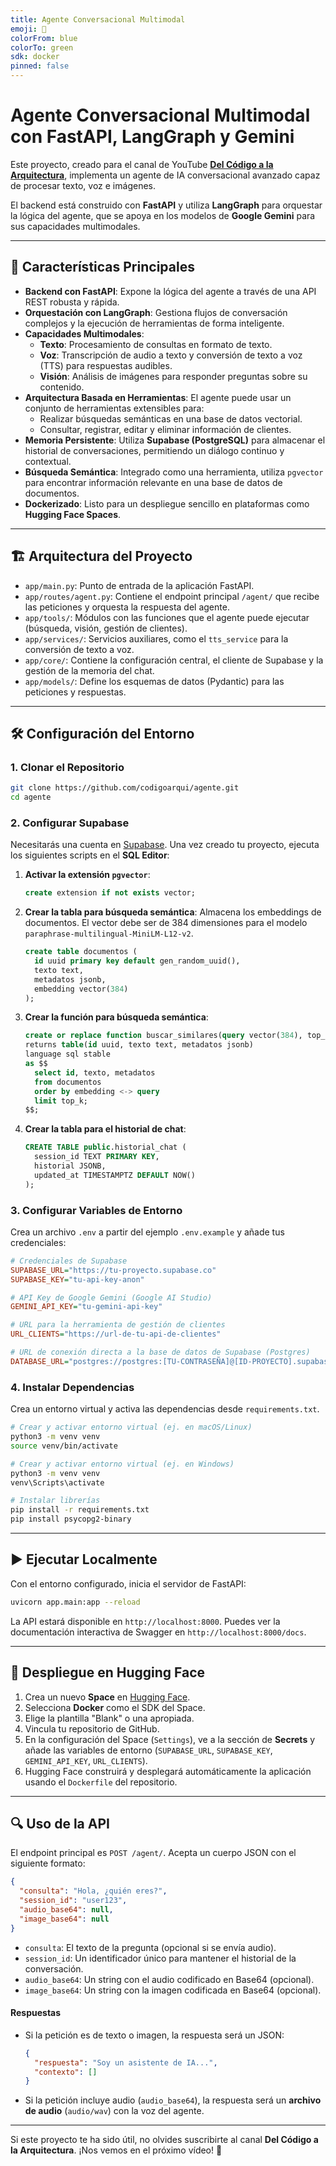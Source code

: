 ```yaml
---
title: Agente Conversacional Multimodal
emoji: 🤖
colorFrom: blue
colorTo: green
sdk: docker
pinned: false
---
```


# Agente Conversacional Multimodal con FastAPI, LangGraph y Gemini

Este proyecto, creado para el canal de YouTube **[Del Código a la Arquitectura](https://www.youtube.com/@CodigoArquitectura)**, implementa un agente de IA conversacional avanzado capaz de procesar texto, voz e imágenes.

El backend está construido con **FastAPI** y utiliza **LangGraph** para orquestar la lógica del agente, que se apoya en los modelos de **Google Gemini** para sus capacidades multimodales.

---

## 🚀 Características Principales

-   **Backend con FastAPI**: Expone la lógica del agente a través de una API REST robusta y rápida.
-   **Orquestación con LangGraph**: Gestiona flujos de conversación complejos y la ejecución de herramientas de forma inteligente.
-   **Capacidades Multimodales**:
    -   **Texto**: Procesamiento de consultas en formato de texto.
    -   **Voz**: Transcripción de audio a texto y conversión de texto a voz (TTS) para respuestas audibles.
    -   **Visión**: Análisis de imágenes para responder preguntas sobre su contenido.
-   **Arquitectura Basada en Herramientas**: El agente puede usar un conjunto de herramientas extensibles para:
    -   Realizar búsquedas semánticas en una base de datos vectorial.
    -   Consultar, registrar, editar y eliminar información de clientes.
-   **Memoria Persistente**: Utiliza **Supabase (PostgreSQL)** para almacenar el historial de conversaciones, permitiendo un diálogo continuo y contextual.
-   **Búsqueda Semántica**: Integrado como una herramienta, utiliza `pgvector` para encontrar información relevante en una base de datos de documentos.
-   **Dockerizado**: Listo para un despliegue sencillo en plataformas como **Hugging Face Spaces**.

---

## 🏗️ Arquitectura del Proyecto

-   `app/main.py`: Punto de entrada de la aplicación FastAPI.
-   `app/routes/agent.py`: Contiene el endpoint principal `/agent/` que recibe las peticiones y orquesta la respuesta del agente.
-   `app/tools/`: Módulos con las funciones que el agente puede ejecutar (búsqueda, visión, gestión de clientes).
-   `app/services/`: Servicios auxiliares, como el `tts_service` para la conversión de texto a voz.
-   `app/core/`: Contiene la configuración central, el cliente de Supabase y la gestión de la memoria del chat.
-   `app/models/`: Define los esquemas de datos (Pydantic) para las peticiones y respuestas.

---

## 🛠️ Configuración del Entorno

### 1. Clonar el Repositorio

```bash
git clone https://github.com/codigoarqui/agente.git
cd agente
```

### 2. Configurar Supabase

Necesitarás una cuenta en [Supabase](https://supabase.com). Una vez creado tu proyecto, ejecuta los siguientes scripts en el **SQL Editor**:

1.  **Activar la extensión `pgvector`**:
    ```sql
    create extension if not exists vector;
    ```

2.  **Crear la tabla para búsqueda semántica**: Almacena los embeddings de documentos. El vector debe ser de 384 dimensiones para el modelo `paraphrase-multilingual-MiniLM-L12-v2`.
    ```sql
    create table documentos (
      id uuid primary key default gen_random_uuid(),
      texto text,
      metadatos jsonb,
      embedding vector(384)
    );
    ```

3.  **Crear la función para búsqueda semántica**:
    ```sql
    create or replace function buscar_similares(query vector(384), top_k int)
    returns table(id uuid, texto text, metadatos jsonb)
    language sql stable
    as $$
      select id, texto, metadatos
      from documentos
      order by embedding <-> query
      limit top_k;
    $$;
    ```

4.  **Crear la tabla para el historial de chat**:
    ```sql
    CREATE TABLE public.historial_chat (
      session_id TEXT PRIMARY KEY,
      historial JSONB,
      updated_at TIMESTAMPTZ DEFAULT NOW()
    );
    ```

### 3. Configurar Variables de Entorno

Crea un archivo `.env` a partir del ejemplo `.env.example` y añade tus credenciales:

```ini
# Credenciales de Supabase
SUPABASE_URL="https://tu-proyecto.supabase.co"
SUPABASE_KEY="tu-api-key-anon"

# API Key de Google Gemini (Google AI Studio)
GEMINI_API_KEY="tu-gemini-api-key"

# URL para la herramienta de gestión de clientes
URL_CLIENTS="https://url-de-tu-api-de-clientes"

# URL de conexión directa a la base de datos de Supabase (Postgres)
DATABASE_URL="postgres://postgres:[TU-CONTRASEÑA]@[ID-PROYECTO].supabase.co:5432/postgres"
```

### 4. Instalar Dependencias

Crea un entorno virtual y activa las dependencias desde `requirements.txt`.

```bash
# Crear y activar entorno virtual (ej. en macOS/Linux)
python3 -m venv venv
source venv/bin/activate
```

```bash
# Crear y activar entorno virtual (ej. en Windows)
python3 -m venv venv
venv\Scripts\activate
```

```bash
# Instalar librerías
pip install -r requirements.txt
pip install psycopg2-binary
```

---

## ▶️ Ejecutar Localmente

Con el entorno configurado, inicia el servidor de FastAPI:

```bash
uvicorn app.main:app --reload
```

La API estará disponible en `http://localhost:8000`. Puedes ver la documentación interactiva de Swagger en `http://localhost:8000/docs`.

---

## 🚀 Despliegue en Hugging Face

1.  Crea un nuevo **Space** en [Hugging Face](https://huggingface.co/new-space).
2.  Selecciona **Docker** como el SDK del Space.
3.  Elige la plantilla "Blank" o una apropiada.
4.  Vincula tu repositorio de GitHub.
5.  En la configuración del Space (`Settings`), ve a la sección de **Secrets** y añade las variables de entorno (`SUPABASE_URL`, `SUPABASE_KEY`, `GEMINI_API_KEY`, `URL_CLIENTS`).
6.  Hugging Face construirá y desplegará automáticamente la aplicación usando el `Dockerfile` del repositorio.

---

## 🔍 Uso de la API

El endpoint principal es `POST /agent/`. Acepta un cuerpo JSON con el siguiente formato:

```json
{
  "consulta": "Hola, ¿quién eres?",
  "session_id": "user123",
  "audio_base64": null,
  "image_base64": null
}
```

-   `consulta`: El texto de la pregunta (opcional si se envía audio).
-   `session_id`: Un identificador único para mantener el historial de la conversación.
-   `audio_base64`: Un string con el audio codificado en Base64 (opcional).
-   `image_base64`: Un string con la imagen codificada en Base64 (opcional).

#### Respuestas

-   Si la petición es de texto o imagen, la respuesta será un JSON:
    ```json
    {
      "respuesta": "Soy un asistente de IA...",
      "contexto": []
    }
    ```
-   Si la petición incluye audio (`audio_base64`), la respuesta será un **archivo de audio** (`audio/wav`) con la voz del agente.

---

Si este proyecto te ha sido útil, no olvides suscribirte al canal **Del Código a la Arquitectura**. ¡Nos vemos en el próximo vídeo! 🚀